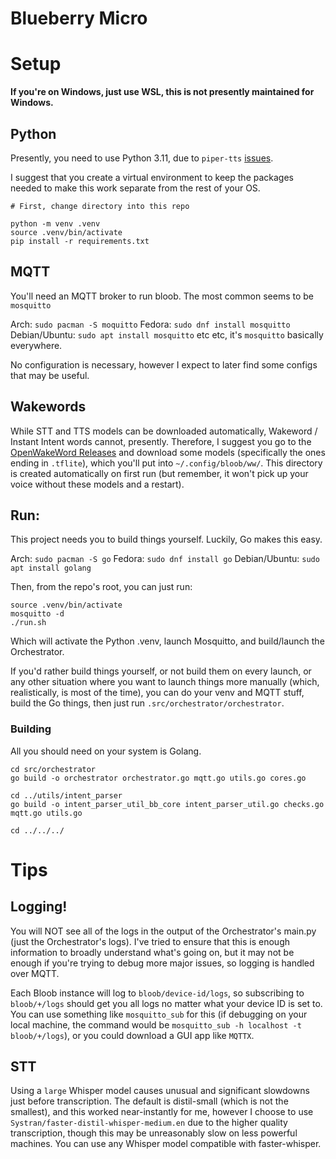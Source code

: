 # Blueberry Micro

# Setup

**If you're on Windows, just use WSL, this is not presently maintained for Windows.**

## Python
Presently, you need to use Python 3.11, due to `piper-tts` [issues](https://github.com/rhasspy/piper/issues/384).

I suggest that you create a virtual environment to keep the packages needed to make this work separate from the rest of your OS.

```
# First, change directory into this repo

python -m venv .venv
source .venv/bin/activate
pip install -r requirements.txt
```

## MQTT
You'll need an MQTT broker to run bloob. The most common seems to be `mosquitto`

Arch: `sudo pacman -S moquitto`
Fedora: `sudo dnf install mosquitto`
Debian/Ubuntu: `sudo apt install mosquitto`
etc etc, it's `mosquitto` basically everywhere.

No configuration is necessary, however I expect to later find some configs that may be useful.

## Wakewords
While STT and TTS models can be downloaded automatically, Wakeword / Instant Intent words cannot, presently. Therefore, I suggest you go to the [OpenWakeWord Releases](https://github.com/dscripka/openWakeWord/releases/tag/v0.5.1) and download some models (specifically the ones ending in `.tflite`), which you'll put into `~/.config/bloob/ww/`. This directory is created automatically on first run (but remember, it won't pick up your voice without these models and a restart).

## Run:

This project needs you to build things yourself. Luckily, Go makes this easy.

Arch: `sudo pacman -S go`
Fedora: `sudo dnf install go`
Debian/Ubuntu: `sudo apt install golang`

Then, from the repo's root, you can just run:

```
source .venv/bin/activate
mosquitto -d
./run.sh
```
Which will activate the Python .venv, launch Mosquitto, and build/launch the Orchestrator.

If you'd rather build things yourself, or not build them on every launch, or any other situation where you want to launch things more manually (which, realistically, is most of the time), you can do your venv and MQTT stuff, build the Go things, then just run `.src/orchestrator/orchestrator`.

### Building

All you should need on your system is Golang.

```
cd src/orchestrator
go build -o orchestrator orchestrator.go mqtt.go utils.go cores.go

cd ../utils/intent_parser
go build -o intent_parser_util_bb_core intent_parser_util.go checks.go mqtt.go utils.go

cd ../../../
```

# Tips

## Logging!
You will NOT see all of the logs in the output of the Orchestrator's main.py (just the Orchestrator's logs). I've tried to ensure that this is enough information to broadly understand what's going on, but it may not be enough if you're trying to debug more major issues, so logging is handled over MQTT.

Each Bloob instance will log to `bloob/device-id/logs`, so subscribing to `bloob/+/logs` should get you all logs no matter what your device ID is set to. You can use something like `mosquitto_sub` for this (if debugging on your local machine, the command would be `mosquitto_sub -h localhost -t bloob/+/logs`), or you could download a GUI app like `MQTTX`.


## STT
Using a `large` Whisper model causes unusual and significant slowdowns just before transcription.
The default is distil-small (which is not the smallest), and this worked near-instantly for me, however I choose to use `Systran/faster-distil-whisper-medium.en` due to the higher quality transcription, though this may be unreasonably slow on less powerful machines.
You can use any Whisper model compatible with faster-whisper.